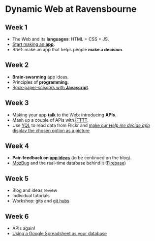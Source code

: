 # Dynamic Web at Ravensbourne


## Week 1

* The Web and its **languages**: HTML + CSS + JS.
* [Start making an **app**](http://codepen.io/baddeo/pen/KnxEF).
* Brief: make an app that helps people **make a decision**.


## Week 2

* **Brain-swarming** app ideas.
* Principles of **programming**. 
* [Rock-paper-scissors with **Javascript**](http://codepen.io/baddeo/debug/hcwCv).


## Week 3

* Making your app **talk** to the Web: introducing **APIs**.
* Mash up a couple of APIs with [IFTTT](https://ifttt.com/).
* Use [YQL](https://developer.yahoo.com/yql) to read data from Flickr and [make our *Help me decide app* display the chosen option as a picture](http://codepen.io/baddeo/pen/cbxft)


## Week 4

* **Pair-feedback on [app ideas](http://bit.ly/web14203-app-ideas)** (to be continued on the blog).
* [MozBug](mzl.la/mozbug) and the real-time database behind it ([Firebase](http://firebase.com))


## Week 5

* Blog and ideas review
* Individual tutorials 
* Workshop: gits and [git hubs](https://github.com/)


## Week 6

* APIs again!
* [Using a Google Spreadsheet as your database](https://github.com/matteomenapace/rave-WEB14203/tree/master/spreadsheet-api-tutorial) 


